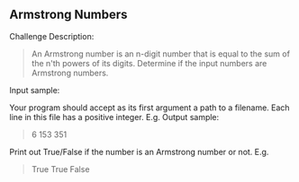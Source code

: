 Armstrong Numbers
--------------------

Challenge Description:

>An Armstrong number is an n-digit number that is equal to the sum of the n'th powers of its digits. Determine if the input numbers are Armstrong numbers.

Input sample:

Your program should accept as its first argument a path to a filename. Each line in this file has a positive integer. E.g.
Output sample:

>6
>153
>351

Print out True/False if the number is an Armstrong number or not. E.g.

>True
>True
>False
